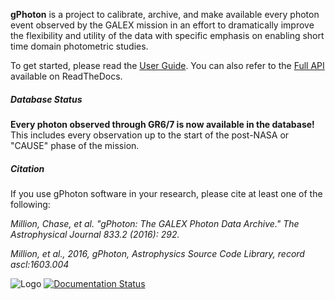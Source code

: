**gPhoton** is a project to calibrate, archive, and make available every photon event observed by the GALEX mission in an effort to dramatically improve the flexibility and utility of the data with specific emphasis on enabling short time domain photometric studies.

To get started, please read the [User Guide](https://github.com/cmillion/gPhoton/blob/master/docs/UserGuide.md).  You can also refer to the [Full API](http://gphoton.readthedocs.io/en/master/) available on ReadTheDocs.

##### Database Status
**Every photon observed through GR6/7 is now available in the database!** This includes every observation up to the start of the post-NASA or "CAUSE" phase of the mission.

##### Citation
If you use gPhoton software in your research, please cite at least one of the following:

_Million, Chase, et al. "gPhoton: The GALEX Photon Data Archive." The Astrophysical Journal 833.2 (2016): 292._

_Million, et al., 2016, gPhoton, Astrophysics Source Code Library, record ascl:1603.004_

![Logo](https://travis-ci.org/cmillion/gPhoton.svg?branch=master)
[![Documentation Status](https://readthedocs.org/projects/gphoton/badge/?version=master)](http://gphoton.readthedocs.io/en/master/?badge=master)
